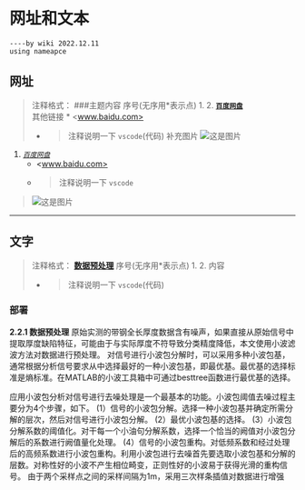 # 网址和文本  
    ----by wiki 2022.12.11
    using nameapce

## 网址
> 注释格式：
> ###主题内容
> 序号(无序用*表示点) 1. 2. **[`百度网盘`](https://www.baidu.com "百度网盘链接")**  
> 其他链接  * <www.baidu.com>
>   * > 注释说明一下 `vscode`(代码)
> 补充图片 ![这是图片](?/img/20203311211407362.jpg "Magic Gardens")


1. *[`百度网盘`](https://www.baidu.com)*  
   * <www.baidu.com>
   * > 注释说明一下 `vscode`
> ![这是图片](?/img/20203311211407362.jpg "Magic Gardens")

------------------------------------------------------------------------------------------------------------

## 文字
> 注释格式：
> **[数据预处理](https://www.baidu.com "百度网盘链接")** 
> 序号(无序用*表示点) 1. 2. 内容
> * > 注释说明一下 `vscode`(代码)

### 部署
**2.2.1 数据预处理**
原始实测的带钢全长厚度数据含有噪声，如果直接从原始信号中提取厚度缺陷特征，可能由于与实际厚度不符导致分类精度降低，本文使用小波滤波方法对数据进行预处理。
对信号进行小波包分解时，可以采用多种小波包基，通常根据分析信号要求从中选择最好的一种小波包基，即最优基。最优基的选择标准是熵标准。在MATLAB的小波工具箱中可通过besttree函数进行最优基的选择。

应用小波包分析对信号进行去噪处理是一个最基本的功能。小波包阈值去噪过程主要分为4个步骤，如下。
(1）信号的小波包分解。选择一种小波包基并确定所需分解的层次，然后对信号进行小波包分解。
(2）最优小波包基的选择。
(3）小波包分解系数的阈值化。对干每一个小油句分解系数，选择一个恰当的阙值对小波包分解后的系数进行阙值量化处理。
(4）信号的小波包重构。对低频系数和经过处理后的高频系数进行小波包重构。利用小波包进行去噪首先要选取小波包基和分解的层数。对称性好的小波不产生相位畸变，正则性好的小波易于获得光滑的重构信号。
由于两个采样点之间的采样间隔为1m，采用三次样条插值对数据进行增强